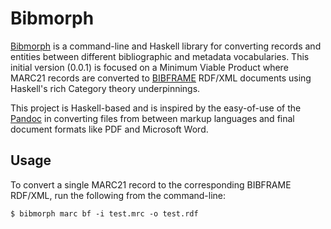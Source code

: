 Bibmorph 
========
[Bibmorph](https://github.com/jermnelson/bibmorph) is a command-line 
and Haskell library for converting records and entities between different
bibliographic and metadata vocabularies. This initial version (0.0.1) is 
focused on a Minimum Viable Product where MARC21 records are
converted to [BIBFRAME](http://bibframe.org/) RDF/XML documents using 
Haskell's rich Category theory underpinnings.

This project is Haskell-based and is inspired by the easy-of-use of the
[Pandoc](http://johnmacfarlane.net/pandoc/) in converting files from 
between markup languages and final document formats like PDF and 
Microsoft Word. 

## Usage
To convert a single MARC21 record to the corresponding BIBFRAME RDF/XML,
run the following from the command-line:

`$ bibmorph marc bf -i test.mrc -o test.rdf`

